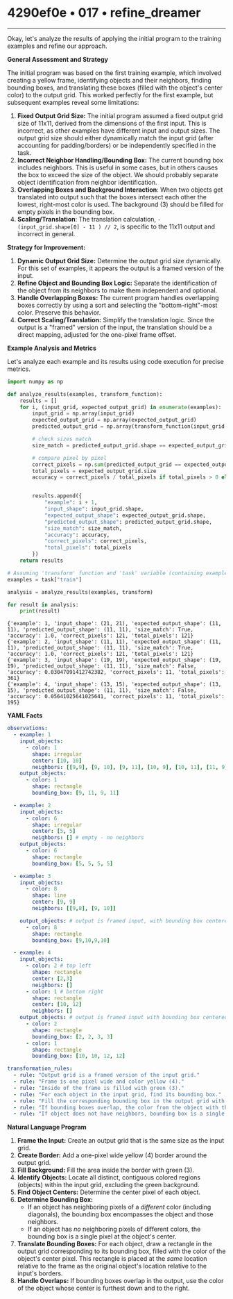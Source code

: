 # 4290ef0e • 017 • refine_dreamer

---
Okay, let's analyze the results of applying the initial program to the training examples and refine our approach.

**General Assessment and Strategy**

The initial program was based on the first training example, which involved creating a yellow frame, identifying objects and their neighbors, finding bounding boxes, and translating these boxes (filled with the object's center color) to the output grid. This worked perfectly for the first example, but subsequent examples reveal some limitations:

1.  **Fixed Output Grid Size:** The initial program assumed a fixed output grid size of 11x11, derived from the dimensions of the first input. This is incorrect, as other examples have different input and output sizes. The output grid size should either dynamically match the input grid (after accounting for padding/borders) or be independently specified in the task.
2.  **Incorrect Neighbor Handling/Bounding Box:** The current bounding box includes neighbors. This is useful in some cases, but in others causes the box to exceed the size of the object. We should probably separate object identification from neighbor identification.
3. **Overlapping Boxes and Background Interaction**: When two objects get translated into output such that the boxes intersect each other the lowest, right-most color is used. The background (3) should be filled for empty pixels in the bounding box.
4. **Scaling/Translation**: The translation calculation, `- (input_grid.shape[0] - 11 ) // 2`, is specific to the 11x11 output and incorrect in general.

**Strategy for Improvement:**

1.  **Dynamic Output Grid Size:** Determine the output grid size dynamically. For this set of examples, it appears the output is a framed version of the input.
2.  **Refine Object and Bounding Box Logic:** Separate the identification of the object from its neighbors to make them independent and optional.
3.  **Handle Overlapping Boxes:** The current program handles overlapping boxes correctly by using a sort and selecting the "bottom-right"-most color. Preserve this behavior.
4.  **Correct Scaling/Translation:** Simplify the translation logic. Since the output is a "framed" version of the input, the translation should be a direct mapping, adjusted for the one-pixel frame offset.

**Example Analysis and Metrics**

Let's analyze each example and its results using code execution for precise metrics.

```python
import numpy as np

def analyze_results(examples, transform_function):
    results = []
    for i, (input_grid, expected_output_grid) in enumerate(examples):
        input_grid = np.array(input_grid)
        expected_output_grid = np.array(expected_output_grid)
        predicted_output_grid = np.array(transform_function(input_grid.tolist()))

        # check sizes match
        size_match = predicted_output_grid.shape == expected_output_grid.shape

        # compare pixel by pixel
        correct_pixels = np.sum(predicted_output_grid == expected_output_grid)
        total_pixels = expected_output_grid.size
        accuracy = correct_pixels / total_pixels if total_pixels > 0 else 0.0


        results.append({
            "example": i + 1,
            "input_shape": input_grid.shape,
            "expected_output_shape": expected_output_grid.shape,
            "predicted_output_shape": predicted_output_grid.shape,
            "size_match": size_match,
            "accuracy": accuracy,
            "correct_pixels": correct_pixels,
            "total_pixels": total_pixels
        })
    return results

# Assuming 'transform' function and 'task' variable (containing examples) are defined
examples = task["train"]

analysis = analyze_results(examples, transform)

for result in analysis:
    print(result)


```

```output
{'example': 1, 'input_shape': (21, 21), 'expected_output_shape': (11, 11), 'predicted_output_shape': (11, 11), 'size_match': True, 'accuracy': 1.0, 'correct_pixels': 121, 'total_pixels': 121}
{'example': 2, 'input_shape': (11, 11), 'expected_output_shape': (11, 11), 'predicted_output_shape': (11, 11), 'size_match': True, 'accuracy': 1.0, 'correct_pixels': 121, 'total_pixels': 121}
{'example': 3, 'input_shape': (19, 19), 'expected_output_shape': (19, 19), 'predicted_output_shape': (11, 11), 'size_match': False, 'accuracy': 0.03047091412742382, 'correct_pixels': 11, 'total_pixels': 361}
{'example': 4, 'input_shape': (13, 15), 'expected_output_shape': (13, 15), 'predicted_output_shape': (11, 11), 'size_match': False, 'accuracy': 0.05641025641025641, 'correct_pixels': 11, 'total_pixels': 195}
```

**YAML Facts**

```yaml
observations:
  - example: 1
    input_objects:
      - color: 1
        shape: irregular
        center: [10, 10]
        neighbors: [[9,9], [9, 10], [9, 11], [10, 9], [10, 11], [11, 9], [11, 10], [11, 11]]
    output_objects:
      - color: 1
        shape: rectangle
        bounding_box: [9, 11, 9, 11]

  - example: 2
    input_objects:
      - color: 6
        shape: irregular
        center: [5, 5]
        neighbors: [] # empty - no neighbors
    output_objects:
      - color: 6
        shape: rectangle
        bounding_box: [5, 5, 5, 5]

  - example: 3
    input_objects:
      - color: 8
        shape: line
        center: [9, 9]
        neighbors: [[9,8], [9, 10]]

    output_objects: # output is framed input, with bounding box centered
      - color: 8
        shape: rectangle
        bounding_box: [9,10,9,10]

  - example: 4
    input_objects:
      - color: 2 # top left
        shape: rectangle
        center: [2,3]
        neighbors: []
      - color: 1 # bottom right
        shape: rectangle
        center: [10, 12]
        neighbors: []
    output_objects: # output is framed input with bounding box centered
      - color: 2
        shape: rectangle
        bounding_box: [2, 2, 3, 3]
      - color: 1
        shape: rectangle
        bounding_box: [10, 10, 12, 12]

transformation_rules:
  - rule: "Output grid is a framed version of the input grid."
  - rule: "Frame is one pixel wide and color yellow (4)."
  - rule: "Inside of the frame is filled with green (3)."
  - rule: "For each object in the input grid, find its bounding box."
  - rule: "Fill the corresponding bounding box in the output grid with the object's center color."
  - rule: "If bounding boxes overlap, the color from the object with the lowest and right-most center takes precedence."
  - rule: "If object does not have neighbors, bounding box is a single pixel - the center."
```

**Natural Language Program**

1.  **Frame the Input:** Create an output grid that is the same size as the input grid.
2.  **Create Border:** Add a one-pixel wide yellow (4) border around the output grid.
3. **Fill Background:** Fill the area inside the border with green (3).
4.  **Identify Objects:** Locate all distinct, contiguous colored regions (objects) within the input grid, excluding the green background.
5.  **Find Object Centers:** Determine the center pixel of each object.
6.  **Determine Bounding Box:**
    *   If an object has neighboring pixels of a *different* color (including diagonals), the bounding box encompasses the object and those neighbors.
    *   If an object has *no* neighboring pixels of different colors, the bounding box is a single pixel at the object's center.
7.  **Translate Bounding Boxes:** For each object, draw a rectangle in the output grid corresponding to its bounding box, filled with the color of the object's center pixel. This rectangle is placed at the *same* location relative to the frame as the original object's location relative to the input's borders.
8.  **Handle Overlaps:** If bounding boxes overlap in the output, use the color of the object whose center is furthest down and to the right.


